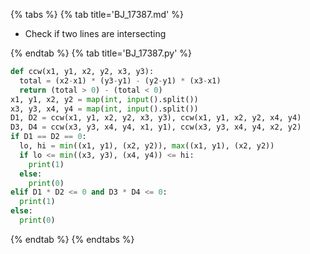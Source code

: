 {% tabs %}
{% tab title='BJ_17387.md' %}

* Check if two lines are intersecting

{% endtab %}
{% tab title='BJ_17387.py' %}

```py
def ccw(x1, y1, x2, y2, x3, y3):
  total = (x2-x1) * (y3-y1) - (y2-y1) * (x3-x1)
  return (total > 0) - (total < 0)
x1, y1, x2, y2 = map(int, input().split())
x3, y3, x4, y4 = map(int, input().split())
D1, D2 = ccw(x1, y1, x2, y2, x3, y3), ccw(x1, y1, x2, y2, x4, y4)
D3, D4 = ccw(x3, y3, x4, y4, x1, y1), ccw(x3, y3, x4, y4, x2, y2)
if D1 == D2 == 0:
  lo, hi = min((x1, y1), (x2, y2)), max((x1, y1), (x2, y2))
  if lo <= min((x3, y3), (x4, y4)) <= hi:
    print(1)
  else:
    print(0)
elif D1 * D2 <= 0 and D3 * D4 <= 0:
  print(1)
else:
  print(0)
```

{% endtab %}
{% endtabs %}